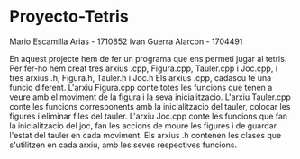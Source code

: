 # Proyecto-Tetris
Mario Escamilla Arias - 1710852
Ivan Guerra Alarcon - 1704491

En aquest projecte hem de fer un programa que ens permeti jugar al tetris.
Per fer-ho hem creat tres arxius .cpp, Figura.cpp, Tauler.cpp i Joc.cpp, i tres arxius .h, Figura.h, Tauler.h i Joc.h
Els arxius .cpp, cadascu te una funcio diferent. 
L'arxiu Figura.cpp conte totes les funcions que tenen a veure amb el moviment de la figura i la seva inicialitzacio.
L'arxiu Tauler.cpp conte les funcions corresponents amb la inicialitzacio del tauler, colocar les figures i eliminar files del tauler.
L'arxiu Joc.cpp conte les funcions que fan la inicialitzacio del joc, fan les accions de moure les figures i de guardar l'estat del tauler en cada moviment.
Els arxius .h contenen les clases que s'utilitzen en cada arxiu, amb les seves respectives funcions.
